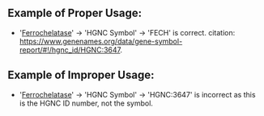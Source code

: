 ## Example of Proper Usage:
* '[Ferrochelatase](https://golden.com/wiki/Ferrochelatase-XPGEV6)' → 'HGNC Symbol' → 'FECH' is correct. citation: https://www.genenames.org/data/gene-symbol-report/#!/hgnc_id/HGNC:3647.

## Example of Improper Usage:
* '[Ferrochelatase](https://golden.com/wiki/Ferrochelatase-XPGEV6)' → 'HGNC Symbol' → 'HGNC:3647' is incorrect as this is the HGNC ID number, not the symbol.

